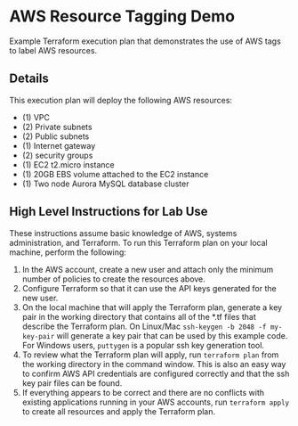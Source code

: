 # AWS Resource Tagging Demo
Example Terraform execution plan that demonstrates the use of AWS tags to label AWS resources.

## Details

This execution plan will deploy the following AWS resources:
- (1) VPC
- (2) Private subnets
- (2) Public subnets
- (1) Internet gateway
- (2) security groups
- (1) EC2 t2.micro instance
- (1) 20GB EBS volume attached to the EC2 instance
- (1) Two node Aurora MySQL database cluster

 ##  High Level Instructions for Lab Use
 
 These instructions assume basic knowledge of AWS, systems administration, and Terraform. To run this Terraform plan on your local machine, perform the following:
 
 1. In the AWS account, create a new user and attach only the minimum number of policies to create the resources above.
 2. Configure Terraform so that it can use the API keys generated for the new user.
 3. On the local machine that will apply the Terraform plan, generate a key pair in the working directory that contains all of the \*.tf files that describe the Terraform plan. On Linux/Mac `ssh-keygen -b 2048 -f my-key-pair` will generate a key pair that can be used by this example code. For Windows users, `puttygen` is a popular ssh key generation tool.
 4. To review what the Terraform plan will apply, run `terraform plan` from the working directory in the command window. This is also an easy way to confirm AWS API credentials are configured correctly and that the ssh key pair files can be found.
 5. If everything appears to be correct and there are no conflicts with existing applications running in your AWS accounts, run `terraform apply` to create all resources and apply the Terraform plan.
 

